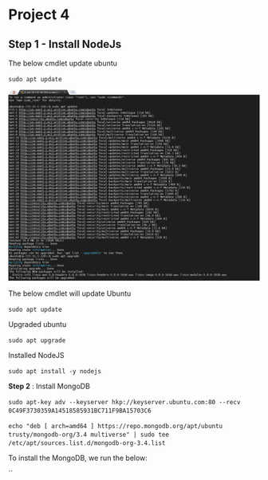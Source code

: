 # Project 4

**Step 1** - Install NodeJs
---

The below cmdlet update ubuntu

`sudo apt update`

![screenshot](https://github.com/Tofumy/Tofumy_PBL4/blob/main/sudo-update.png)


The below cmdlet will update Ubuntu

`sudo apt update`

Upgraded ubuntu

`sudo apt upgrade`

Installed NodeJS

`sudo apt install -y nodejs`

**Step 2** : Install MongoDB

`sudo apt-key adv --keyserver hkp://keyserver.ubuntu.com:80 --recv 0C49F3730359A14518585931BC711F9BA15703C6`



`echo "deb [ arch=amd64 ] https://repo.mongodb.org/apt/ubuntu trusty/mongodb-org/3.4 multiverse" | sudo tee /etc/apt/sources.list.d/mongodb-org-3.4.list`



To install the MongoDB, we run the below:

``
